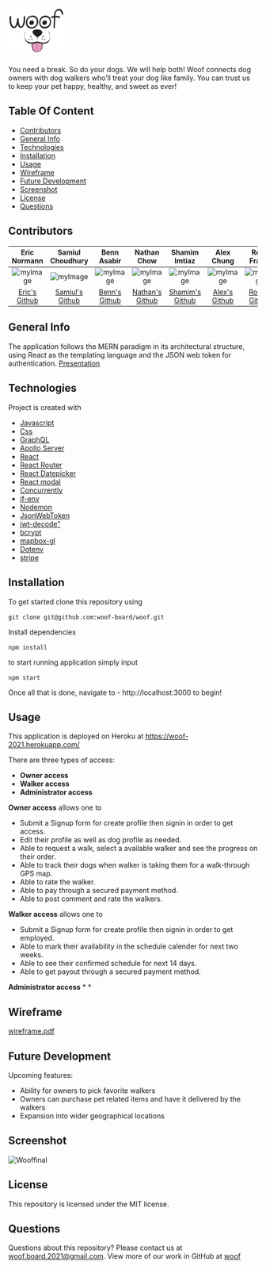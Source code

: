 # <img src="client/public/images/woof-logo.svg" height="90" alt="Woof" title="Woof">


You need a break. So do your dogs. We will help both! Woof connects dog owners with dog walkers who’ll treat your dog like family. You can trust us to keep your pet happy, healthy, and sweet as ever!

## Table Of Content
* [Contributors](#contributors)
* [General Info](#general-info)
* [Technologies](#technologies)
* [Installation](#installation)
* [Usage](#usage)
* [Wireframe](#wireframe)
* [Future Development](#future-development)
* [Screenshot](#screenshot)
* [License](#license)
* [Questions](#questions)

## Contributors
|Eric Normann|Samiul Choudhury|Benn Asabir|Nathan Chow|Shamim Imtiaz|Alex Chung|Rose Franis|Brian Wang|
|:---:|:---:|:---:|:---:|:---:|:---:|:---:|:---:|
|![myImage](https://ca.slack-edge.com/T01EXTZCZ44-U01FFJX35EH-8853f39f557f-512)|![myImage](https://avatars.githubusercontent.com/u/3344833?s=460&u=46efd9bd90904237b452dbaefdb03a57156ef84b&v=4)|![myImage](https://ca.slack-edge.com/T01EXTZCZ44-U01FR9XTTN0-9995038c9f3b-512)|![myImage](https://ca.slack-edge.com/T01EXTZCZ44-U01FGC3DAN7-41377ad60b24-512)|![myImage](https://ca.slack-edge.com/T01EXTZCZ44-U01F9AY18T0-ad94549a1f86-512)|![myImage](https://ca.slack-edge.com/T01EXTZCZ44-U01FX6ZRAD7-390208b29630-512)|![myImage](https://avatars.githubusercontent.com/u/32376285?v=4)|![myImage](https://ca.slack-edge.com/T01EXTZCZ44-U01FNARJKGU-eb0d40e6e9f7-512)
|<a href="https://github.com/e-p-n" target="_blank">Eric's Github</a>| <a href="https://github.com/samiul1988"> Samiul's Github</a>|<a href="https://github.com/BennAsabir">Benn's Github</a>|<a href="https://github.com/nchow18">Nathan's Github</a>|<a href="https://github.com/shamimimtiaz">Shamim's Github|<a href="https://github.com/AChung92">Alex's Github|<a href="https://github.com/rosefrancis-tech">Rose's Github|<a href="https://github.com/BrianCKWang">Brian's Github|""|


## General Info
The application follows the MERN paradigm in its architectural structure, using React as the templating language and the JSON web token for authentication.
[Presentation](client/public/images/Woof.pdf)

## Technologies
Project is created with 
* [Javascript](https://www.javascript.com/)
* [Css](https://developer.mozilla.org/en-US/docs/Web/CSS)
* [GraphQL](https://graphql.org/)
* [Apollo Server](https://www.apollographql.com/docs/apollo-server/)
* [React](https://reactjs.org/)
* [React Router](https://reactrouter.com/)
* [React Datepicker](https://www.npmjs.com/package/react-datepicker)
* [React modal](https://www.npmjs.com/package/react-modal)
* [Concurrently](https://www.npmjs.com/package/concurrently)
* [if-env](https://www.npmjs.com/package/if-env)
* [Nodemon](https://www.npmjs.com/package/nodemon)
* [JsonWebToken](https://www.npmjs.com/package/jsonwebtoken)
* [jwt-decode"](https://jwt.io/)
* [bcrypt](https://www.npmjs.com/package/bcrypt)
* [mapbox-gl](https://www.mapbox.com/mapbox-gljs)
* [Dotenv](https://www.npmjs.com/package/dotenv)
* [stripe](https://stripe.com/)

## Installation
To get started clone this repository using 
```terminal
git clone git@github.com:woof-board/woof.git
```
Install dependencies 
```terminal
npm install
```
to start running application simply input 
```terminal
npm start
```
Once all that is done, navigate to - http://localhost:3000 to begin!


## Usage
This application is deployed on Heroku at https://woof-2021.herokuapp.com/

There are three types of access:
* **Owner access**
* **Walker access**
* **Administrator access**

**Owner access** allows one to 
* Submit a Signup form for create profile then signin in order to get access. 
* Edit their profile as well as dog profile as needed.
* Able to request a walk, select a available walker and see the progress on their order.
* Able to track their dogs when walker is taking them for a walk-through GPS map.
* Able to rate the walker.
* Able to pay through a secured payment method.
* Able to post comment and rate the walkers.


**Walker access** allows one to 
* Submit a Signup form for create profile then signin in order to get employed. 
* Able to mark their availability in the schedule calender for next two weeks.
* Able to see their confirmed schedule for next 14 days.
* Able to get payout through a secured payment method.


**Administrator access** 
* 
*  

## Wireframe
[wireframe.pdf](https://github.com/woof-board/woof/files/6524517/wireframe.pdf)

## Future Development
Upcoming features:
* Ability for owners to pick favorite walkers
* Owners can purchase pet related items and have it delivered by the walkers
* Expansion into wider geographical locations


## Screenshot
![Wooffinal](https://user-images.githubusercontent.com/75001492/119274358-79c43380-bbdd-11eb-8f54-9f1eeb1952e8.JPG)

## License
This repository is licensed under the MIT license.

## Questions
Questions about this repository? Please contact us at [woof.board.2021@gmail.com](mailto:woof.board.2021@gmail.com). View more of our work in GitHub at [woof](https://github.com/woof-board/woof) 